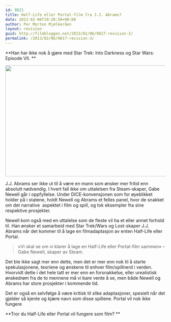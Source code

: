 ```yaml
---
id: 9821
title: Half-Life eller Portal-film fra J.J. Abrams?
date: 2013-02-06T19:20:50+00:00
author: Per Morten Mjølkeråen
layout: revision
guid: http://filmbloggen.net/2013/02/06/9817-revision-3/
permalink: /2013/02/06/9817-revision-3/
---
```

**Han har ikke nok å gjøre med Star Trek: Into Darkness og Star Wars: Episode VII. **

<a href="http://filmbloggen.net/?attachment_id=9818" rel="attachment wp-att-9818"><img class="alignnone size-full wp-image-9818" src="http://filmbloggen.net/wp-content/uploads//2013/02/jjgabe530.jpg" alt="" width="530" height="349" /></a>

J.J. Abrams ser ikke ut til å være en mann som ønsker mer fritid enn absolutt nødvendig. I hvert fall ikke om uttalelsen fra Steam-skaper, Gabe Newell går i oppfyllelse. Under DICE-konvensjonen som for øyeblikket holder på i statene, holdt Newell og Abrams et felles panel, hvor de snakket om det narrative  aspektet i film og spill, og tok eksempler fra sine respektive prosjekter.

Newell kom også med en uttalelse som de fleste vil ha et eller annet forhold til. Han ønsker et samarbeid med Star Trek/Wars og Lost-skaper J.J. Abrams når det kommer til å lage en filmadaptasjon av enten Half-Life eller Portal.

> &laquo;Vi skal se om vi klarer å lage en Half-Life eller Portal-film sammen&raquo; &#8211; Gabe Newell, skaper av Steam.

Det ble ikke sagt mer enn dette, men det er mer enn nok til å starte spekulasjonene, teoriene og ønskene til enhver film/spillnerd i verden. Hvorvidt dette i det hele tatt er mer enn en forsnakkelse, eller urealistisk ønskedrøm fra de to mennene må vi bare vente å se, men både Newell og Abrams har store prosjekter i kommende tid.

Det er også en selvfølge å være kritisk til slike adaptasjoner, spesielt når det gjelder så kjente og kjære navn som disse spillene. Portal vil nok ikke fungere

**Tror du Half-Life eller Portal vil fungere som film? **